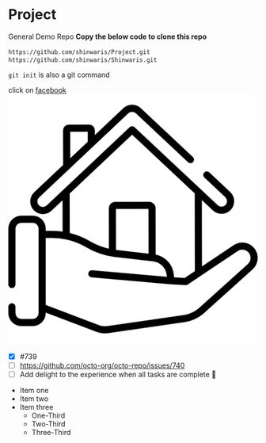 # Project
General Demo Repo
**Copy the below code to clone this repo**
```
https://github.com/shinwaris/Project.git
https://github.com/shinwaris/Shinwaris.git
```
`git init` is also a git command

click on [facebook](https://www.facebook.com/shahsawood.delta.9)
![SVG](house.png#gh-light-mode-only)
- [x] #739
- [ ] https://github.com/octo-org/octo-repo/issues/740
- [ ] Add delight to the experience when all tasks are complete :tada:
* Item one
* Item two
* Item three
  * One-Third
  * Two-Third
  * Three-Third
